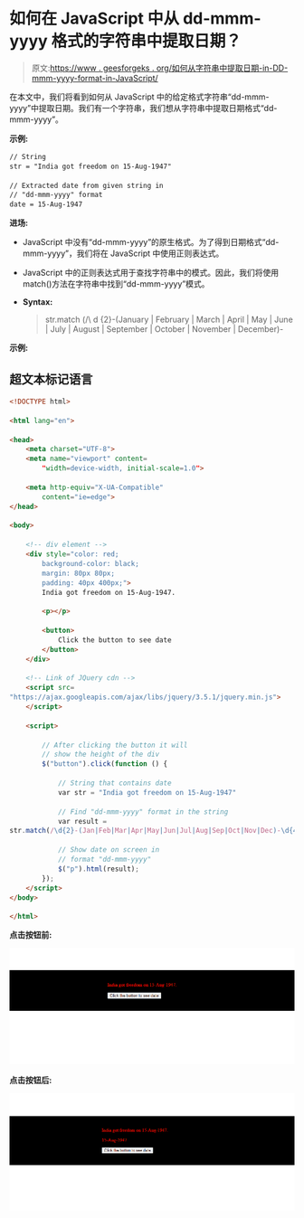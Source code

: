 # 如何在 JavaScript 中从 dd-mmm-yyyy 格式的字符串中提取日期？

> 原文:[https://www . geesforgeks . org/如何从字符串中提取日期-in-DD-mmm-yyyy-format-in-JavaScript/](https://www.geeksforgeeks.org/how-to-extract-date-from-a-string-in-dd-mmm-yyyy-format-in-javascript/)

在本文中，我们将看到如何从 JavaScript 中的给定格式字符串“dd-mmm-yyyy”中提取日期。我们有一个字符串，我们想从字符串中提取日期格式“dd-mmm-yyyy”。

**示例:**

```html
// String
str = "India got freedom on 15-Aug-1947"

// Extracted date from given string in 
// "dd-mmm-yyyy" format
date = 15-Aug-1947
```

**进场:**

*   JavaScript 中没有“dd-mmm-yyyy”的原生格式。为了得到日期格式“dd-mmm-yyyy”，我们将在 JavaScript 中使用正则表达式。
*   JavaScript 中的正则表达式用于查找字符串中的模式。因此，我们将使用 match()方法在字符串中找到“dd-mmm-yyyy”模式。
*   **Syntax:**

    > str.match (/\ d {2}-(January | February | March | April | May | June | July | August | September | October | November | December)-

**示例:**

## 超文本标记语言

```html
<!DOCTYPE html>

<html lang="en">

<head>
    <meta charset="UTF-8">
    <meta name="viewport" content=
        "width=device-width, initial-scale=1.0">

    <meta http-equiv="X-UA-Compatible" 
        content="ie=edge">
</head>

<body>

    <!-- div element -->
    <div style="color: red;
        background-color: black;
        margin: 80px 80px;
        padding: 40px 400px;">
        India got freedom on 15-Aug-1947.

        <p></p>

        <button>
            Click the button to see date
        </button>
    </div>

    <!-- Link of JQuery cdn -->
    <script src=
"https://ajax.googleapis.com/ajax/libs/jquery/3.5.1/jquery.min.js">
    </script>

    <script>

        // After clicking the button it will 
        // show the height of the div
        $("button").click(function () {

            // String that contains date
            var str = "India got freedom on 15-Aug-1947"

            // Find "dd-mmm-yyyy" format in the string
            var result =
str.match(/\d{2}-(Jan|Feb|Mar|Apr|May|Jun|Jul|Aug|Sep|Oct|Nov|Dec)-\d{4}/gi);

            // Show date on screen in 
            // format "dd-mmm-yyyy"
            $("p").html(result);
        });
    </script>
</body>

</html>
```

**点击按钮前:**

![](img/82975a8f42f587721f9632d2dfdfd41d.png)

**点击按钮后:**

![](img/cd8420ad46bfeb942c9bf15dff644d4f.png)